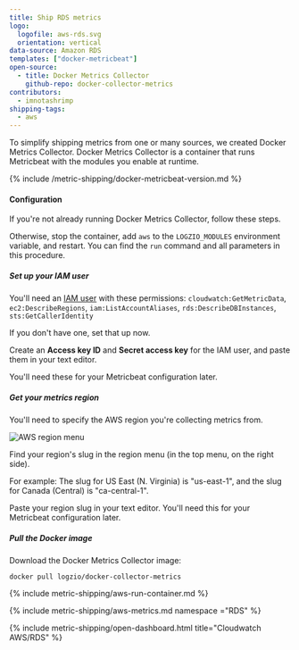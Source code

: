 ```yaml
---
title: Ship RDS metrics
logo:
  logofile: aws-rds.svg
  orientation: vertical
data-source: Amazon RDS
templates: ["docker-metricbeat"]
open-source:
  - title: Docker Metrics Collector
    github-repo: docker-collector-metrics
contributors:
  - imnotashrimp
shipping-tags:
  - aws
---
```


To simplify shipping metrics from one or many sources,
we created Docker Metrics Collector.
Docker Metrics Collector is a container
that runs Metricbeat with the modules you enable at runtime.

{% include /metric-shipping/docker-metricbeat-version.md %}

#### Configuration

If you're not already running Docker Metrics Collector,
follow these steps.

Otherwise, stop the container, add
`aws`
to the `LOGZIO_MODULES` environment variable, and restart.
You can find the `run` command and all parameters
in this procedure.

<div class="tasklist">

##### Set up your IAM user

You'll need an [IAM user](https://console.aws.amazon.com/iam/home)
with these permissions:
`cloudwatch:GetMetricData`,
`ec2:DescribeRegions`,
`iam:ListAccountAliases`,
`rds:DescribeDBInstances`,
`sts:GetCallerIdentity`

If you don't have one, set that up now.

Create an **Access key ID** and **Secret access key** for the IAM user,
and paste them in your text editor.

You'll need these for your Metricbeat configuration later.

##### Get your metrics region

You'll need to specify the AWS region you're collecting metrics from.

![AWS region menu](https://dytvr9ot2sszz.cloudfront.net/logz-docs/aws/region-menu.png)

Find your region's slug in the region menu
(in the top menu, on the right side).

For example:
The slug for US East (N. Virginia)
is "us-east-1",
and the slug for Canada (Central) is "ca-central-1".

Paste your region slug in your text editor.
You'll need this for your Metricbeat configuration later.

##### Pull the Docker image

Download the Docker Metrics Collector image:

```shell
docker pull logzio/docker-collector-metrics
```



{% include metric-shipping/aws-run-container.md %}

{% include metric-shipping/aws-metrics.md namespace ="RDS" %}

{% include metric-shipping/open-dashboard.html title="Cloudwatch AWS/RDS" %}


</div>
